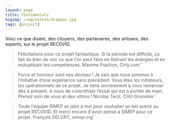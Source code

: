 ```yaml
---
layout: page
title: Testimonials
bigimg: /img/entete/drapeau.jpg
tags: [project]
---
```


Voici ce que disent, des citoyens, des partenaires, des artisans, des experts, sur le projet RECOVID.

<!-- -->

> Félicitations pour ce projet fantastique.
> Si la période est difficile, ça fait du bien de voir ce que l’on peut faire en libérant les énergies et en mutualisant les compétences.
> Maxime Frachon, Cirly.com``

<!-- -->

> Force et honneur sont nos devises !
> Je sais que nous sommes à l’initiative d’une expérience sans précédent.
> Vous êtes les initiateurs, les opérationnels de ce projet.
> Je tiens sincèrement à vous remercier dès à présent.
> A nous de concrétiser l’essai qui est à portée de main.
> Prenez soin de vous et des vôtres !
> Nicolas Terzi, CHU Grenoble``

<!-- -->

> Toute l'équipe SIMEP se joint à moi pour souhaiter un bel avenir au projet RECOVID.
> Et merci encore d'avoir pensé à SIMEP pour ce projet.
> François DELORT, simep.org``

<!-- -->
